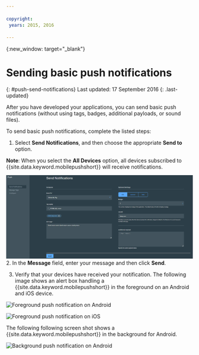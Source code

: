```yaml
---

copyright:
 years: 2015, 2016

---
```


{:new_window: target="_blank"}
# Sending basic push notifications
{: #push-send-notifications}
Last updated: 17 September 2016
{: .last-updated}

After you have developed your applications, you can send basic push notifications (without using tags, badges, additional payloads, or sound files).

To send basic push notifications, complete the listed steps:

1. Select **Send Notifications**, and then choose the appropriate **Send to** option. 

**Note**: When you select the **All Devices** option, all devices subscribed to {{site.data.keyword.mobilepushshort}} will receive notifications.

![Notifications screen](images/tag_notification.jpg)
2. In the **Message** field, enter your message and then click **Send**.

3. Verify that your devices have received your notification. The following image shows an alert box handling a {{site.data.keyword.mobilepushshort}} in the foreground on an Android and iOS device.

![Foreground push notification on Android](images/Android_Screenshot.jpg)

![Foreground push notification on iOS](images/iOS_Screenshot.jpg)

The following following screen shot shows a {{site.data.keyword.mobilepushshort}} in the background for Android.

![Background push notification on Android](images/background.jpg)
